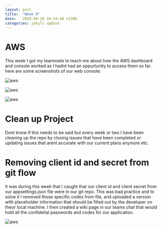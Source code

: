 ```yaml
---
layout: post
title:  "Week 9"
date:   2020-09-20 19:34:48 +1300
categories: jekyll update
---
```


# AWS

This week I got my teammate to teach me about how the AWS dashboard and console worked as I hadnt had an oppurtunity to access them so far. here are some screenshots of our web console:

![aws](/Jamie-Horrell-BIT-Project/images/S2/w9-aws-1.png)

![aws](/Jamie-Horrell-BIT-Project/images/S2/w9-aws-2.png)

![aws](/Jamie-Horrell-BIT-Project/images/S2/w9-aws-3.png)

# Clean up Project

Dont know if this needs to be said but every week or two I have been cleaning up the repo by closing issues that have been completed or updating issues that arent accurate with our current plans anymore etc.

# Removing client id and secret from git flow

It was during this week that I caught that our client id and client secret from our appsettings.json file were in our git repo. This was bad practice and to solve it I removed those specific codes from file, and uploaded a version with placeholder information that should be filled out by the developer on theor local machine. I then created a wiki page in our teams chat that would hold all the confidetial passwords and codes for our application.

![aws](/Jamie-Horrell-BIT-Project/images/S2/w9-wiki.png)